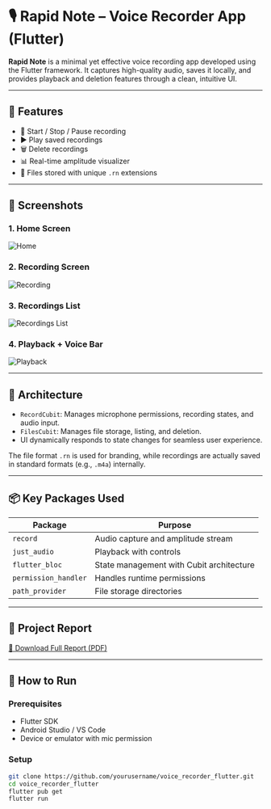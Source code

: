 # 🎙️ Rapid Note – Voice Recorder App (Flutter)

**Rapid Note** is a minimal yet effective voice recording app developed using the Flutter framework. It captures high-quality audio, saves it locally, and provides playback and deletion features through a clean, intuitive UI.

---

## 🚀 Features

- 🎤 Start / Stop / Pause recording
- ▶️ Play saved recordings
- 🗑️ Delete recordings
- 📊 Real-time amplitude visualizer
- 📁 Files stored with unique `.rn` extensions

---

## 📱 Screenshots

### 1. Home Screen  
![Home](screenshot_home.png)

### 2. Recording Screen  
![Recording](screenshot_recording.png)

### 3. Recordings List  
![Recordings List](screenshot_list.png)

### 4. Playback + Voice Bar  
![Playback](screenshot_playback.png)

---

## 🧠 Architecture

- `RecordCubit`: Manages microphone permissions, recording states, and audio input.
- `FilesCubit`: Manages file storage, listing, and deletion.
- UI dynamically responds to state changes for seamless user experience.

The file format `.rn` is used for branding, while recordings are actually saved in standard formats (e.g., `.m4a`) internally.

---

## 📦 Key Packages Used

| Package            | Purpose                                      |
|--------------------|----------------------------------------------|
| `record`           | Audio capture and amplitude stream           |
| `just_audio`       | Playback with controls                       |
| `flutter_bloc`     | State management with Cubit architecture     |
| `permission_handler` | Handles runtime permissions                 |
| `path_provider`    | File storage directories                     |

---

## 📄 Project Report

[📘 Download Full Report (PDF)](Voice_Recorder_Report.pdf)

---

## 🧪 How to Run

### Prerequisites

- Flutter SDK
- Android Studio / VS Code
- Device or emulator with mic permission

### Setup

```bash
git clone https://github.com/yourusername/voice_recorder_flutter.git
cd voice_recorder_flutter
flutter pub get
flutter run





